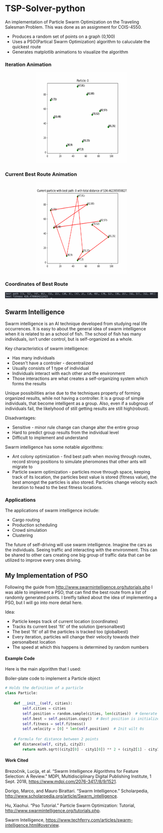 # TSP-Solver-python
An implementation of Particle Swarm Optimization on the Traveling Salesman Problem. This was done as an assignment for COIS-4550.

* Produces a random set of points on a graph (0,100)
* Uses a PSO(Partical Swarm Optimization) algorithm to caluculate the quickest route
* Generates matplotlib animations to visualize the algorithm

### Iteration Animation
<p align="center">
    <img src="Iterations.gif" alt="Current iteration" title="Iteration Animation" width="300" height="300">   
</p>

### Current Best Route Animation
<p align="center">
 <img src="CurrentBest.gif" alt="Current best route" title="Current Best Route Animation" width="300" height="300">
 </p>

 ### Coordinates of Best Route
<p align="center">
 <img src="Results.png" alt="Bst route" title="Best Route">
 </p>

## Swarm Intelligence

Swarm intelligence is an AI technique developed from studying real life occurrences. It is easy to about the general idea of swarm intelligence when it is related to an a school of fish. The school of fish has many individuals, isn't under control, but is self-organized as a whole. 

Key characteristics of swarm intelligence:
* Has many individuals
* Doesn't have a controler - decentralized
* Usually consists of 1 type of individual
* Individuals interact with each other and the environment
* Those interactions are what creates a self-organizing system which forms the results

Unique possibilities arise due to the techniques property of forming organized results, while not having a controller. It is a group of simple individuals, that become intelligent as a group. Also, even if a subgroup of individuals fail, the likelyhood of still getting results are still high(robust). 

Disadvantages:
* Sensitive - minor rule change can change alter the entire group
* Hard to predict group results from the individual level
* Difficult to implement and understand

Swarm intelligence has some notable algorithms:
* Ant colony optimization - find best path when moving through routes, record strong positions to simulate pheromones that other ants will migrate to
* Particle swarm optimization - particles move through space, keeping track of its location, the particles best value is stored (fitness value), the best amongst the particles is also stored. Particles change velocity each iteration to head to the best fitness locations.

### Applications
The applications of swarm intelligence include:
* Cargo routing
* Production scheduling 
* Crowd simulation
* Clustering

The future of self-driving will use swarm intelligence. Imagine the cars as the individuals. Seeing traffic and interacting with the environment. This can be shared to other cars creating one big group of traffic data that can be utilized to improve every ones driving. 

## My Implementation of PSO
Following the guide from http://www.swarmintelligence.org/tutorials.php I was able to implement a PSO, that can find the best route from a list of randomly generated points. I breifly talked about the idea of implementing a PSO, but I will go into more detail here.

Idea:
* Particle keeps track of current location (coordinates)
* Tracks its current best 'fit' of the solution (personalbest)
* The best 'fit' of all the particles is tracked too (globalbest)
* Every iteration, particles will change their velocity towards their personalbest location
* The speed at which this happens is determined by random numbers

#### Example Code
Here is the main algorithm that I used:

Boiler-plate code to implement a Particle object
```python
# Holds the definition of a particle
class Particle:

    def __init__(self, cities):
        self.cities = cities
        self.position = random.sample(cities, len(cities))  # Generate random list
        self.best = self.position.copy()  # Best position is initialized to starting list
        self.fitness = self.fitness()
        self.velocity = [0] * len(self.position)  # Init wilt 0s

    # Formula for distance between 2 points
    def distance(self, city1, city2):
        return math.sqrt((city2[0] - city1[0]) ** 2 + (city2[1] - city1[1]) ** 2)
```


#### Work Cited

Brezočnik, Lucija, et al. “Swarm Intelligence Algorithms for Feature Selection: A Review.” MDPI, Multidisciplinary Digital Publishing Institute, 1 Sept. 2018, https://www.mdpi.com/2076-3417/8/9/1521. 

Dorigo, Marco, and Mauro Birattari. “Swarm Intelligence.” Scholarpedia, http://www.scholarpedia.org/article/Swarm_intelligence. 

Hu, Xiaohui. “Pso Tutorial.” Particle Swarm Optimization: Tutorial, http://www.swarmintelligence.org/tutorials.php. 

Swarm Intelligence, https://www.techferry.com/articles/swarm-intelligence.html#overview. 



